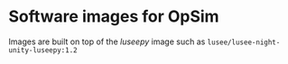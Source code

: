 # Software images for OpSim

Images are built on top of the _luseepy_ image such as `lusee/lusee-night-unity-luseepy:1.2`
